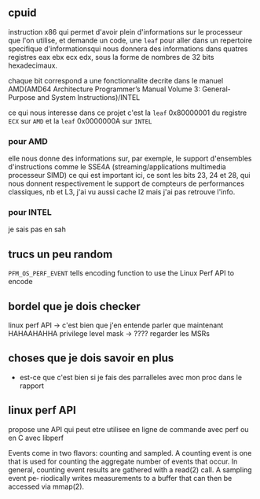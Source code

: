 ## cpuid
instruction x86 qui permet d'avoir plein d'informations sur le processeur que l'on utilise, et demande un code, une `leaf` pour aller dans un repertoire specifique d'informationsqui nous donnera des informations dans quatres registres eax ebx ecx edx, sous la forme de nombres de 32 bits hexadecimaux.

chaque bit correspond a une fonctionnalite decrite dans le manuel AMD(AMD64 Architecture Programmer’s Manual Volume 3: General-Purpose and System Instructions)/INTEL

ce qui nous interesse dans ce projet c'est la `leaf` 0x80000001 du registre `ECX` sur `AMD` et la `leaf` 0x0000000A sur `INTEL`

### pour AMD 
elle nous donne des informations sur, par exemple, le support d'ensembles d'instructions comme le SSE4A (streaming/applications multimedia processeur SIMD)
ce qui est important ici, ce sont les bits 23, 24 et 28, qui nous donnent respectivement le support de compteurs de performances classiques, nb et L3, j'ai vu aussi cache l2 mais j'ai pas retrouve l'info.

### pour INTEL
je sais pas en sah


## trucs un peu random

`PFM_OS_PERF_EVENT` tells encoding function to use the Linux Perf API to encode

## bordel que je dois checker
linux perf API -> c'est bien que j'en entende parler que maintenant HAHAAHAHHA
privilege level mask -> ????
regarder les MSRs


## choses que je dois savoir en plus
- est-ce que c'est bien si je fais des parralleles avec mon proc dans le rapport

## linux perf API 
propose une API qui peut etre utilisee en ligne de commande avec perf ou en C avec libperf

Events come in two flavors: counting and sampled.  A counting event is one that
       is  used  for  counting the aggregate number of events that occur.  In general,
       counting event results are gathered with a read(2) call.  A sampling event  pe‐
       riodically  writes  measurements  to  a  buffer  that  can then be accessed via
       mmap(2).
